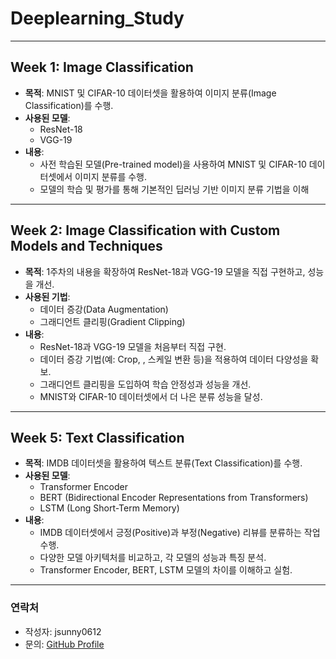 
# **Deeplearning_Study**

---

## **Week 1: Image Classification**

- **목적**: MNIST 및 CIFAR-10 데이터셋을 활용하여 이미지 분류(Image Classification)를 수행.
- **사용된 모델**:
  - ResNet-18
  - VGG-19
- **내용**:
  - 사전 학습된 모델(Pre-trained model)을 사용하여 MNIST 및 CIFAR-10 데이터셋에서 이미지 분류를 수행.
  - 모델의 학습 및 평가를 통해 기본적인 딥러닝 기반 이미지 분류 기법을 이해

---

## **Week 2: Image Classification with Custom Models and Techniques**

- **목적**: 1주차의 내용을 확장하여 ResNet-18과 VGG-19 모델을 직접 구현하고, 성능을 개선.
- **사용된 기법**:
  - 데이터 증강(Data Augmentation)
  - 그래디언트 클리핑(Gradient Clipping)
- **내용**:
  - ResNet-18과 VGG-19 모델을 처음부터 직접 구현.
  - 데이터 증강 기법(예: Crop, , 스케일 변환 등)을 적용하여 데이터 다양성을 확보.
  - 그래디언트 클리핑을 도입하여 학습 안정성과 성능을 개선.
  - MNIST와 CIFAR-10 데이터셋에서 더 나은 분류 성능을 달성.

---

## **Week 5: Text Classification**

- **목적**: IMDB 데이터셋을 활용하여 텍스트 분류(Text Classification)를 수행.
- **사용된 모델**:
  - Transformer Encoder
  - BERT (Bidirectional Encoder Representations from Transformers)
  - LSTM (Long Short-Term Memory)
- **내용**:
  - IMDB 데이터셋에서 긍정(Positive)과 부정(Negative) 리뷰를 분류하는 작업 수행.
  - 다양한 모델 아키텍처를 비교하고, 각 모델의 성능과 특징 분석.
  - Transformer Encoder, BERT, LSTM 모델의 차이를 이해하고 실험.

---


### **연락처**

- 작성자: jsunny0612  
- 문의: [GitHub Profile](https://github.com/jsunny0612)
